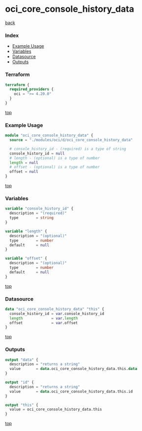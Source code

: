 # oci_core_console_history_data

[back](../oci.md)

### Index

- [Example Usage](#example-usage)
- [Variables](#variables)
- [Datasource](#datasource)
- [Outputs](#outputs)

### Terraform

```terraform
terraform {
  required_providers {
    oci = ">= 4.20.0"
  }
}
```

[top](#index)

### Example Usage

```terraform
module "oci_core_console_history_data" {
  source = "./modules/oci/d/oci_core_console_history_data"

  # console_history_id - (required) is a type of string
  console_history_id = null
  # length - (optional) is a type of number
  length = null
  # offset - (optional) is a type of number
  offset = null
}
```

[top](#index)

### Variables

```terraform
variable "console_history_id" {
  description = "(required)"
  type        = string
}

variable "length" {
  description = "(optional)"
  type        = number
  default     = null
}

variable "offset" {
  description = "(optional)"
  type        = number
  default     = null
}
```

[top](#index)

### Datasource

```terraform
data "oci_core_console_history_data" "this" {
  console_history_id = var.console_history_id
  length             = var.length
  offset             = var.offset
}
```

[top](#index)

### Outputs

```terraform
output "data" {
  description = "returns a string"
  value       = data.oci_core_console_history_data.this.data
}

output "id" {
  description = "returns a string"
  value       = data.oci_core_console_history_data.this.id
}

output "this" {
  value = oci_core_console_history_data.this
}
```

[top](#index)